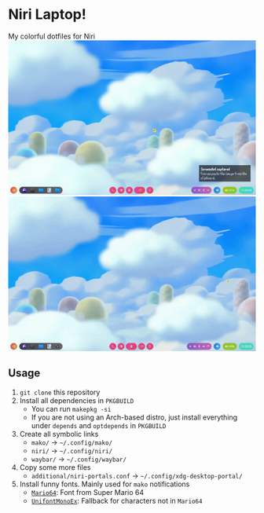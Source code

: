 # Niri Laptop!
My colorful dotfiles for Niri  
![](/preview.png)  
![](/preview.gif)

## Usage
1. `git clone` this repository
2. Install all dependencies in `PKGBUILD`
	- You can run `makepkg -si`
	- If you are not using an Arch-based distro, just install everything under `depends` and `optdepends` in `PKGBUILD`
3. Create all symbolic links
	- `mako/` -> `~/.config/mako/`
	- `niri/` -> `~/.config/niri/`
	- `waybar/` -> `~/.config/waybar/`
4. Copy some more files
	- `additional/niri-portals.conf` -> `~/.config/xdg-desktop-portal/`
5. Install funny fonts. Mainly used for `mako` notifications
	- [`Mario64`](https://fontmeme.com/fonts/mario-64-font/): Font from Super Mario 64
	- [`UnifontMonoEx`](https://www.dafont.com/unifontexmono.font): Fallback for characters not in `Mario64`